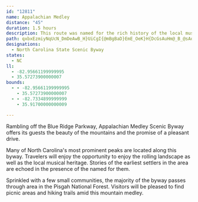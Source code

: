 ```yaml
---
id: "12811"
name: Appalachian Medley
distance: "45"
duration: 1.5 hours
description: This route was named for the rich history of the local music and the rise and fall of these beautiful hills.
path: qxbxEzmiyNqUcN_DmDeAwB_H}UiCgI{@mBgBaD}EmE_OeK}H{DcGsAuHm@_B_@sAq@cBuAgEkGwFsDeAaA_@e@yAqC_BoBsAw@{Dy@uAm@sBeBsD}D}DiBcBUuAIiAPgA^eAv@mEhFwBfBuAx@cD~@mA~@eC~Ey@r@mB`@cPU}CSkCe@mB}@qLaHkJoHsAe@eAMy@@gC\iFhC{ChAcKl@qCl@iBx@eCxBgPzQiHrHmGvDaFjAoCV}B@qBGgYeCyFYis@yFoEMcCR{I~DmFlCmBr@iVfBeFB{Q_Fy@KaKMkF_@yF{@eLqCmD_@cEPkN~CwIRgSL{@FwBb@gDnBqA^kCb@UQKY_@_Bm@_F?oBReGo@eZgAuHKsC?kA^mFEsGXmIDmEZuHv@yc@ImB_@gBm@eBiBmDSgAAmATiFl@uA`Aq@fBEbBNh@Kd@YXc@X_A@g@i@{CqAsFeDiLWq@g@m@a@]yAm@cBSiAJiAf@eIdH_BhBYr@Ib@BdBZlBAlBI^Ud@i@l@sA`@y@Bo@Yc@e@cBsC_@eAYkAC_DEo@Uy@cHaJSQoAKi@SqCsCuAoB_B}AmByAwAYaBp@OIMyAKSs@EoCy@MOC]v@mADs@Os@}AsDQkANs@Na@TKhCWX_@hAiEL}DTmCEe@GSk@g@cASSQO_ABg@Ze@`BeANS@Sy@kDLu@t@Wr@?nDd@LEDe@N[h@_@n@SfBQZMLo@I_@cBiBiByAmH}CwAyBu@}D}ByEeAYm@F}AdAuAf@sCJeAA}@k@sFgF}@?i@Si@kAs@yDw@yCgAoCkIeGU[OcCyDmDw@aByAy@_Ge@c@SmBmByA_CiDgBUYG_@BSlAiBNg@i@{@c@c@iDSiC@gAj@yD~EoAjAmBXmA`Ao@RiAP_CDiACmD_AyByAmF{FsC{AcC}AmABgC`AiFj@{NfCyADwD^mCEwD{@{AScDO}CJ}DEoBg@wBsAaMeL]{@Ky@oAuKy@mB}@_AmEmDyQaMoB_BcAmA_BmCw@}BeAwF_BcDyAyAiAUmCRgTlEyHfCqIdBi@ZwCjD_EhIuFvCmD`Ca@jCSD_DcBgAcByAqA{GwDk@}@YqAk@s@y@e@{B_@o@JuD`BgAMoA_AmBSeB_@}AR}ExEo@dBy@`DmAlG{@tCSlC?pDUlBOX]LiGl@iAH}Fe@}v@{JaHgAyCWeKyAkJgAuKeB}MgBmAE{OqCyC_AYAYJsAz@m@[Q?qBlB{@`@yBd@eFD_ES}AYmGeDiBg@iBYmAk@_DmCsA}@oAIyALy@E_@mAWsC|BsFfGaHHs@Ee@uOeWuMcUmBwFiCaEo@gE{IuK_A?cAz@gB~B{A~@uEl@WMwAGsE_AiBQsC?o@Mc@m@c@kAUMyC@qBj@_DlBo@t@}@\eCFyBhAsA~@gBlCoBlAu@XkCKcF_B_AAm@Lq@d@cDbFc@|@qDrJaAxAi@`@g@MsHmGiAk@y@K_@J]RyD`Es@h@{A^qAQsC_BeBmA_@eAEy@SaAgAy@{@Wo@Ds@Xy@v@oAl@mA?oAWu@DwE`BgDj@i@Mu@s@kIsLk@[y@Es@Xc@t@AjA^fB?v@]~@eBtBYbA?l@HjA`@rA`BxAf@t@zAbDJ`@?f@Ol@}@pAeAj@cBrA_Bd@cB?}@]q@m@qAaC{B}B]s@Om@UsBDk@|@cEN}DOaA]e@iC_CiAU_CQa@?w@XwB`BUYCUn@mBBw@c@_COuCUk@s@Ms@Rq@f@cAPyCYmB_AiA_@]SQ_@}@sDuA_Bo@g@m@Q}@XeBfCcEjCw@Dq@YSY?YECDs@NYn@_@\_@N_@Ds@e@{C_@o@cAa@m@?oBd@YEOe@h@yAEs@SYsAe@e@s@Oq@@[f@k@~As@r@s@Hm@CeAHc@T[lAk@Tu@BcAIYcAm@_BqC}AuAs@?iA~AuA`@c@VoAlBcAJy@RuA]c@Rs@bAU@SMq@aBc@_@oAm@c@C_@^_@~COPYKm@q@{@Ks@Ps@z@QHW@eAU}DNy@Ei@Y}BgCQMmASUWCSRm@rAeCPq@Fu@c@gDHsAGw@O_@QKi@BgB`AoAV[f@Y~@iAx@aBzDQlBUv@aB~Ay@rB[LoBFc@Pe@d@m@rDoB~Cc@nCORUBSQCM[yD?m@b@yBCs@[s@a@_@u@c@eBU}DKmDl@cBAOQHeACm@c@g@e@EmBf@_CRi@\oBlDOJc@KCs@v@mI?YOq@sAgAyBqFIoAXmDCYKQWGaBLqBz@_@BuAk@y@GYFORYpA_@DYc@YgAk@_@y@SmByDc@a@{@_@qDYsGeAiAXo@~@wAfDs@^cCEyGa@oAYa@q@Gm@V_CKqCBgCCuDN}EO}@Ui@y@m@wAe@{AQwCVk@MwBcAsBqIe@qA}DgB}AMmFHoDaAmEg@q@_@HmCbAkDX{BCq@a@aByA_AuFjAyEtCcBrAmBjCuARcFeCc@e@iCiHoIaWUoBEk@XaLDmFhAuEHq@?mA]_EVgCtC{M|CyFnCuDbByCVgAJ_ABmFj@aEAcBSgBe@mAiAqA}@m@aEAkBWmAm@oCaCwHwBqG{DgJmBgBw@aKaKiCuAiCe@mAk@iD_CkMmMoGuFoGgHs@_BsAcLeAaGcAwCo@{AsB_D{FuH_DeHyBcI}@mEyAeKyDcd@m@kF[gBi@_BwFiLYkAOaBCs@v@mTHsAPmAl@gBj@eApEeE~@oAx@_CNsAHiB@e]B{@^gDzLmA`Bq@ZaA?e@_@_A]W_Do@u@]Ya@Mq@Fy@Vy@VYjCy@vDXl@Ch@y@Du@YeCNaAb@k@x@]rAgA~CeAx@yAh@g@^Qt@BfAx@d@Pb@@~Am@vBQ`@YR[Hk@S_CLq@Te@d@a@rBy@bC_@vC~@hCRdC?~KY`I_@lG~AjGxCxCp@rFb@xCBfCcApGkHh@e@xGiAhBuAp@mAd@wAH_BMaEByBj@{BlAwAjMiHl@k@x@qAbB}DnEuHd@w@|@g@n@EbBFlEjB~B?|B_@lCw@rDyClDiDrD_BlCy@jKeBvEmAlFsCxAm@~A_@~BKlCk@bDa@vBTxBd@bDvBrAl@hESbEd@rL@bDJtAd@pExBxBr@lCZxBJ|Kg@zET|CB`Jt@zCDfDm@
designations:
  - North Carolina State Scenic Byway
states:
  - NC
ll:
  - -82.95661199999995
  - 35.57273900000007
bounds:
  - - -82.95661199999995
    - 35.57273900000007
  - - -82.7334899999999
    - 35.91700000000009

---
```


Rambling off the Blue Ridge Parkway, Appalachian Medley Scenic Byway offers its guests the beauty of the mountains and the promise of a pleasant drive.

Many of North Carolina's most prominent peaks are located along this byway. Travelers will enjoy the opportunity to enjoy the rolling landscape as well as the local musical heritage. Stories of the earliest settlers in the area are echoed in the presence of the named for them.

Sprinkled with a few small communities, the majority of the byway passes through area in the Pisgah National Forest. Visitors will be pleased to find picnic areas and hiking trails amid this mountain medley.

